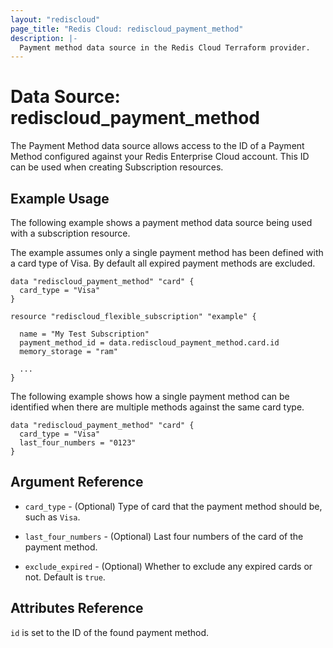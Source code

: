 ```yaml
---
layout: "rediscloud"
page_title: "Redis Cloud: rediscloud_payment_method"
description: |-
  Payment method data source in the Redis Cloud Terraform provider.
---
```


# Data Source: rediscloud_payment_method

The Payment Method data source allows access to the ID of a Payment Method configured against your Redis Enterprise Cloud account. This ID can be used when creating Subscription resources.

## Example Usage

The following example shows a payment method data source being used with a subscription resource.  

The example assumes only a single payment method has been defined with a card type of Visa.  By default all expired payment methods are excluded.

```hcl
data "rediscloud_payment_method" "card" {
  card_type = "Visa"
}

resource "rediscloud_flexible_subscription" "example" {

  name = "My Test Subscription"
  payment_method_id = data.rediscloud_payment_method.card.id
  memory_storage = "ram"

  ...
}
```

The following example shows how a single payment method can be identified when there are multiple methods against the same card type.

```hcl
data "rediscloud_payment_method" "card" {
  card_type = "Visa"
  last_four_numbers = "0123"
}
```

## Argument Reference

* `card_type` - (Optional) Type of card that the payment method should be, such as `Visa`.

* `last_four_numbers` - (Optional) Last four numbers of the card of the payment method.

* `exclude_expired` - (Optional) Whether to exclude any expired cards or not. Default is `true`.

## Attributes Reference

`id` is set to the ID of the found payment method.

